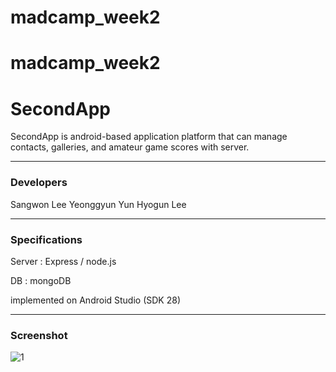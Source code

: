 # madcamp_week2
# madcamp_week2
# SecondApp

SecondApp is android-based application platform that can manage contacts, galleries, and amateur game scores with server. 

---

### Developers

Sangwon Lee
Yeonggyun Yun
Hyogun Lee

---

### Specifications

Server : Express / node.js

DB : mongoDB

implemented on Android Studio (SDK 28)

---

### Screenshot

![1](https://user-images.githubusercontent.com/43778641/57895701-02d66080-7888-11e9-96a2-6063782e75f6.JPG)

